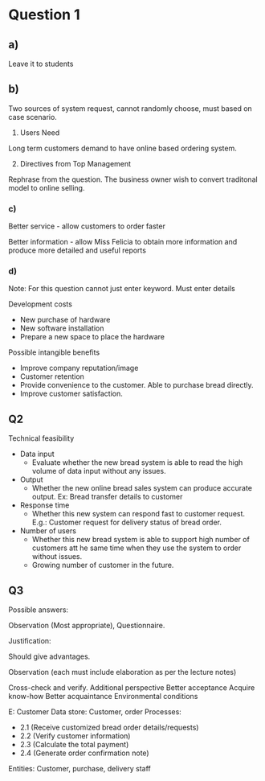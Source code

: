 # Question 1

## a)

Leave it to students

## b)

Two sources of system request, cannot randomly choose, must based on case scenario.

1. Users Need

Long term customers demand to have online based ordering system.

2. Directives from Top Management

Rephrase from the question. The business owner wish to convert traditonal model to online selling.

### c)

Better service - allow customers to order faster

Better information - allow Miss Felicia to obtain more information and produce more detailed and useful reports

### d)

Note: For this question cannot just enter keyword. Must enter details 

Development costs

- New purchase of hardware
- New software installation
- Prepare a new space to place the hardware

Possible intangible benefits

- Improve company reputation/image
- Customer retention
- Provide convenience to the customer. Able to purchase bread directly.
- Improve customer satisfaction.


## Q2

Technical feasibility

- Data input
  - Evaluate whether the new bread system is able to read the high volume of data input without any issues.
- Output
  - Whether the new online bread sales system can produce accurate output. Ex: Bread transfer details to customer
- Response time
  - Whether this new system can respond fast to customer request. E.g.: Customer request for delivery status of bread order.
- Number of users
  - Whether this new bread system is able to support high number of customers att he same time when they use the system to order without issues.
  - Growing number of customer in the future.

## Q3

Possible answers:

Observation (Most appropriate), Questionnaire.

Justification:

Should give advantages.

Observation (each must include elaboration as per the lecture notes)

Cross-check and verify.
Additional perspective
Better acceptance
Acquire know-how
Better acquaintance
Environmental conditions

E: Customer
Data store: Customer, order
Processes: 

- 2.1 (Receive customized bread order details/requests)
- 2.2 (Verify customer information)
- 2.3 (Calculate the total payment)
- 2.4 (Generate order confirmation note)

Entities: Customer, purchase, delivery staff